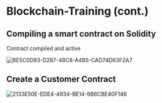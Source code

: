 # Blockchain-Training (cont.)

## Compiling a smart contract on Solidity

Contract compiled and active

![BE5C0D93-D287-48C8-A4B5-CAD74D63F2A7](https://user-images.githubusercontent.com/16564975/209991103-21c987e7-d95f-41ee-89c5-3863d7aea4dd.jpeg)

## Create a Customer Contract

![2133E50E-EDE4-4934-BE14-6B6CBE40F146](https://user-images.githubusercontent.com/16564975/209992264-08c5cdd8-3e1f-4fc7-9edb-4d296861207b.jpeg)
